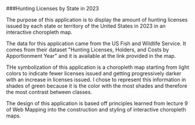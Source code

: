 ###Hunting Licenses by State in 2023

The purpose of this application is to display the amount of hunting licenses issued by each state or territory of the United States in 2023 in an interactive choropleth map.

The data for this application came from the US Fish and Wildlife Service. It comes from their dataset "Hunting Licenses, Holders, and Costs by Apportionment Year" and it is available at the link provided in the map.

THe symbolization of this application is a choropleth map starting from light colors to indicate fewer licenses issued and getting progressively darker with an increase in licenses issued. I chose to represent this information in shades of green because it is the color with the most shades and therefore the most contrast between classes.

The design of this application is based off principles learned from lecture 9 of Web Mapping into the construction and styling of interactive choropleth maps.
